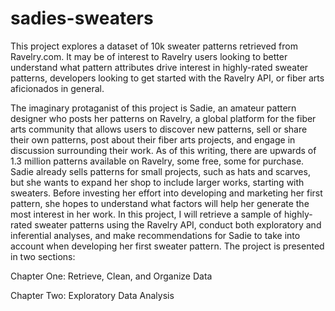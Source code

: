 # sadies-sweaters

This project explores a dataset of 10k sweater patterns retrieved from Ravelry.com. It may be of interest to Ravelry users looking to better understand what pattern attributes drive interest in highly-rated sweater patterns, developers looking to get started with the Ravelry API, or fiber arts aficionados in general. 

The imaginary protaganist of this project is Sadie, an amateur pattern designer who posts her patterns on Ravelry, a global platform for the fiber arts community that allows users to discover new patterns, sell or share their own patterns, post about their fiber arts projects, and engage in discussion surrounding their work. As of this writing, there are upwards of 1.3 million patterns available on Ravelry, some free, some for purchase. Sadie already sells patterns for small projects, such as hats and scarves, but she wants to expand her shop to include larger works, starting with sweaters. Before investing her effort into developing and marketing her first pattern, she hopes to understand what factors will help her generate the most interest in her work. In this project, I will retrieve a sample of highly-rated sweater patterns using the Ravelry API, conduct both exploratory and inferential analyses, and make recommendations for Sadie to take into account when developing her first sweater pattern. The project is presented in two sections: 

Chapter One: Retrieve, Clean, and Organize Data

Chapter Two: Exploratory Data Analysis
